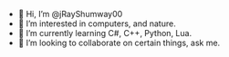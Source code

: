 - 👋 Hi, I’m @jRayShumway00
- 👀 I’m interested in computers, and nature.
- 🌱 I’m currently learning C#, C++, Python, Lua.
- 💞️ I’m looking to collaborate on certain things, ask me.

<!---
jRayShumway00/jRayShumway00 is a ✨ special ✨ repository because its `README.md` (this file) appears on your GitHub profile.
You can click the Preview link to take a look at your changes.
--->
